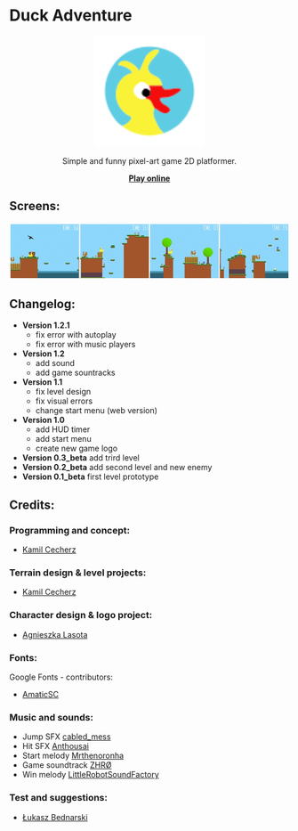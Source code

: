 # Duck Adventure

<p align="center">
  <img alt="Duck Adventure" src="icon.svg" width="200">
  <p align="center">
  Simple and funny pixel-art game 2D platformer.
  </p>
  <p align="center"> 
    <a href="https://cecherz.itch.io/duck-adventure">
      <b>Play online</b>
    </a>
  </p>
</p>


## Screens:

![game screens](screens/screens_bar.jpg)

## Changelog:
* **Version 1.2.1**
  - fix error with autoplay
  - fix error with music players
* **Version 1.2**
  - add sound
  - add game sountracks
* **Version 1.1**
  - fix level design 
  - fix visual errors
  - change start menu (web version) 
* **Version 1.0**
  - add HUD timer 
  - add start menu
  - create new game logo 
* **Version 0.3_beta** add trird level
* **Version 0.2_beta** add second level and new enemy
* **Version 0.1_beta** first level prototype

## Credits: 

### Programming and concept:

* [Kamil Cecherz](https://cecherz.pl/)

### Terrain design & level projects:

* [Kamil Cecherz](https://cecherz.pl/)

### Character design & logo project:

* [Agnieszka Lasota](https://www.facebook.com/profile.php?id=100005252026390)

### Fonts:

Google Fonts - contributors:
* [AmaticSC](https://github.com/googlefonts/AmaticSC)

### Music and sounds:

* Jump SFX [cabled_mess](https://freesound.org/people/cabled_mess/sounds/350898/)
* Hit SFX [Anthousai](https://freesound.org/people/Anthousai/sounds/406262/)
* Start melody [Mrthenoronha](https://freesound.org/people/Mrthenoronha/sounds/520710/)
* Game soundtrack [ZHRØ](https://freesound.org/people/ZHR%C3%98/sounds/668879/)
* Win melody [LittleRobotSoundFactory](https://freesound.org/people/LittleRobotSoundFactory/sounds/270528/)

### Test and suggestions:

* [Łukasz Bednarski](https://github.com/Bedzik)


